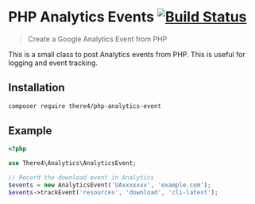 PHP Analytics Events [![Build Status](https://travis-ci.org/there4/php-analytics-event.svg?branch=master)](https://travis-ci.org/there4/php-analytics-event)
================================================================================
> Create a Google Analytics Event from PHP

This is a small class to post Analytics events from PHP. This is useful for
logging and event tracking.

## Installation

```bash
composer require there4/php-analytics-event
```

## Example
```php
<?php

use There4\Analytics\AnalyticsEvent;

// Record the download event in Analytics
$events = new AnalyticsEvent('UAxxxxxxx', 'example.com');
$events->trackEvent('resources', 'download', 'cli-latest');
```
